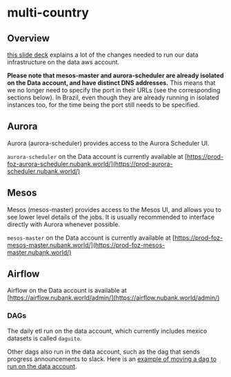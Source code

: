 # multi-country

## Overview

[this slide deck](https://docs.google.com/presentation/d/17c2l00x6rdO9bt2C3ZD2P_Gn2G1so7BXEyFwY_gaky0/edit#slide=id.g7e12e10c74_0_14]) explains a lot of the changes needed to run our data infrastructure on the data aws account.

**Please note that mesos-master and aurora-scheduler are already isolated on the Data account, and have distinct DNS addresses.** This means that we no longer need to specify the port in their URLs (see the corresponding sections below).
In Brazil, even though they are already running in isolated instances too, for the time being the port still needs to be specified.

## Aurora

Aurora (aurora-scheduler) provides access to the Aurora Scheduler UI.

`aurora-scheduler` on the Data account is currently available at [https://prod-foz-aurora-scheduler.nubank.world/](https://prod-aurora-scheduler.nubank.world/)

## Mesos
Mesos (mesos-master) provides access to the Mesos UI, and allows you to see lower level details of the jobs. It is usually recommended to interface directly with Aurora whenever possible.

`mesos-master` on the Data account is currently available at [https://prod-foz-mesos-master.nubank.world/](https://prod-foz-mesos-master.nubank.world/)

## Airflow

Airflow on the Data account is available at [https://airflow.nubank.world/admin/](https://airflow.nubank.world/admin/)

### DAGs

The daily etl run on the data account, which currently includes mexico datasets is called `daguito`.

Other dags also run in the data account, such as the dag that sends progress announcements to slack.
Here is an [example of moving a dag to run on the data account](https://github.com/nubank/aurora-jobs/pull/1125).
